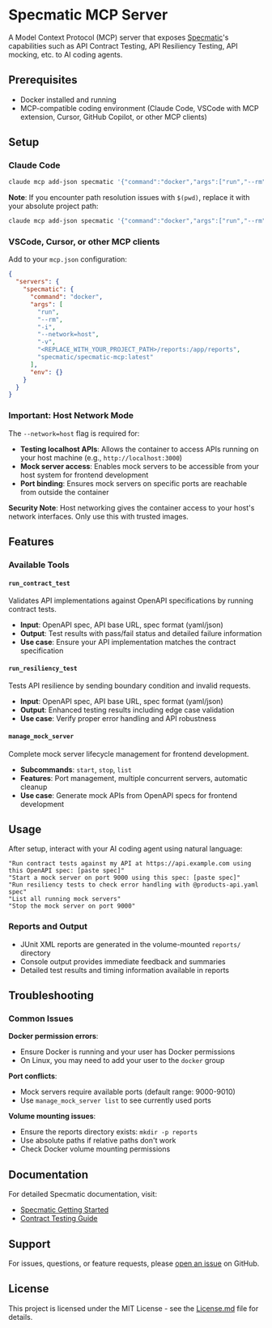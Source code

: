 # Specmatic MCP Server

A Model Context Protocol (MCP) server that exposes [Specmatic](https://specmatic.io/)'s capabilities such as API Contract Testing, API Resiliency Testing, API mocking, etc. to AI coding agents.

## Prerequisites

- Docker installed and running
- MCP-compatible coding environment (Claude Code, VSCode with MCP extension, Cursor, GitHub Copilot, or other MCP clients)

## Setup

### Claude Code
```bash
claude mcp add-json specmatic '{"command":"docker","args":["run","--rm","-i","--network=host","-v","'$(pwd)/reports':/app/reports","specmatic/specmatic-mcp:latest"],"env":{}}'
```

**Note**: If you encounter path resolution issues with `$(pwd)`, replace it with your absolute project path:
```bash
claude mcp add-json specmatic '{"command":"docker","args":["run","--rm","-i","--network=host","-v","/path/to/your/project/reports:/app/reports","specmatic/specmatic-mcp:latest"],"env":{}}'
```

### VSCode, Cursor, or other MCP clients

Add to your `mcp.json` configuration:

```json
{
  "servers": {
    "specmatic": {
      "command": "docker",
      "args": [
        "run",
        "--rm",
        "-i",
        "--network=host",
        "-v",
        "<REPLACE_WITH_YOUR_PROJECT_PATH>/reports:/app/reports",
        "specmatic/specmatic-mcp:latest"
      ],
      "env": {}
    }
  }
}
```

### Important: Host Network Mode

The `--network=host` flag is required for:
- **Testing localhost APIs**: Allows the container to access APIs running on your host machine (e.g., `http://localhost:3000`)
- **Mock server access**: Enables mock servers to be accessible from your host system for frontend development
- **Port binding**: Ensures mock servers on specific ports are reachable from outside the container

**Security Note**: Host networking gives the container access to your host's network interfaces. Only use this with trusted images.

## Features

### Available Tools

#### `run_contract_test`
Validates API implementations against OpenAPI specifications by running contract tests.
- **Input**: OpenAPI spec, API base URL, spec format (yaml/json)
- **Output**: Test results with pass/fail status and detailed failure information
- **Use case**: Ensure your API implementation matches the contract specification

#### `run_resiliency_test`
Tests API resilience by sending boundary condition and invalid requests.
- **Input**: OpenAPI spec, API base URL, spec format (yaml/json)
- **Output**: Enhanced testing results including edge case validation
- **Use case**: Verify proper error handling and API robustness

#### `manage_mock_server`
Complete mock server lifecycle management for frontend development.
- **Subcommands**: `start`, `stop`, `list`
- **Features**: Port management, multiple concurrent servers, automatic cleanup
- **Use case**: Generate mock APIs from OpenAPI specs for frontend development

## Usage

After setup, interact with your AI coding agent using natural language:

```
"Run contract tests against my API at https://api.example.com using this OpenAPI spec: [paste spec]"
"Start a mock server on port 9000 using this spec: [paste spec]"
"Run resiliency tests to check error handling with @products-api.yaml spec"
"List all running mock servers"
"Stop the mock server on port 9000"
```

### Reports and Output
- JUnit XML reports are generated in the volume-mounted `reports/` directory
- Console output provides immediate feedback and summaries
- Detailed test results and timing information available in reports

## Troubleshooting

### Common Issues

**Docker permission errors**:
- Ensure Docker is running and your user has Docker permissions
- On Linux, you may need to add your user to the `docker` group

**Port conflicts**:
- Mock servers require available ports (default range: 9000-9010)
- Use `manage_mock_server list` to see currently used ports

**Volume mounting issues**:
- Ensure the reports directory exists: `mkdir -p reports`
- Use absolute paths if relative paths don't work
- Check Docker volume mounting permissions

## Documentation

For detailed Specmatic documentation, visit:
- [Specmatic Getting Started](https://docs.specmatic.io/getting_started.html)
- [Contract Testing Guide](https://specmatic.io/documentation/)

## Support

For issues, questions, or feature requests, please [open an issue](https://github.com/specmatic/specmatic-mcp-server/issues) on GitHub.


## License

This project is licensed under the MIT License - see the [License.md](./License.md) file for details.
